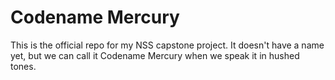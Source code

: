 # Codename Mercury

This is the official repo for my NSS capstone project. It doesn't have a name yet, but we can call it Codename Mercury when we speak it in hushed tones.
